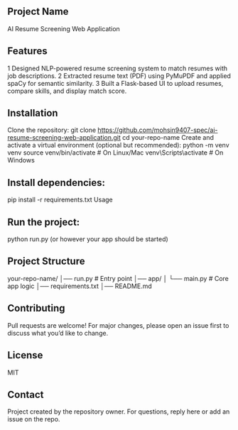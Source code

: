 ## Project Name
 AI Resume Screening Web Application

## Features
 1 Designed NLP-powered resume screening system to match resumes with job descriptions.
 2 Extracted resume text (PDF) using PyMuPDF and applied spaCy for semantic similarity.
 3 Built a Flask-based UI to upload resumes, compare skills, and display match score.

## Installation
 Clone the repository:
 git clone https://github.com/mohsin9407-spec/ai-resume-screening-web-application.git
  cd your-repo-name
 Create and activate a virtual environment (optional but recommended):
 python -m venv venv
 source venv/bin/activate   # On Linux/Mac
 venv\Scripts\activate      # On Windows

## Install dependencies:
 pip install -r requirements.txt
 Usage

## Run the project:

 python run.py
 (or however your app should be started)
## Project Structure
 your-repo-name/
│── run.py          # Entry point
│── app/
│   └── main.py     # Core app logic
│── requirements.txt
│── README.md

## Contributing
 Pull requests are welcome! For major changes, please open an issue first to discuss what you’d like to change.

## License
   MIT 
 ## Contact
 Project created by the repository owner. For questions, reply here or add an issue on the repo.





